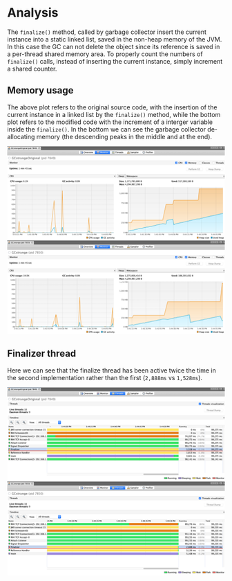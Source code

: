 # Analysis

The `finalize()` method, called by garbage collector insert the current instance into a static linked list, saved in the non-heap memory of the JVM. In this case the GC can not delete the object since its reference is saved in a per-thread shared memory area. To properly count the numbers of `finalize()` calls, instead of inserting the current instance, simply increment a shared counter.

## Memory usage
The above plot refers to the original source code, with the insertion of the current instance in a linked list by the `finalize()` method, while the bottom plot refers to the modified code with the increment of a interger variable inside the `finalize()`. In the bottom we can see the garbage collector de-allocating memory (the descending peaks in the middle and at the end).

![VisualVM](./assets/visualvm.png "VisualVM")

## Finalizer thread

Here we can see that the finalize thread has been active twice the time in the second implementation rather than the first (`2,888ms` vs `1,528ms`).

![VisualVM](./assets/finalizer.png "VisualVM")
